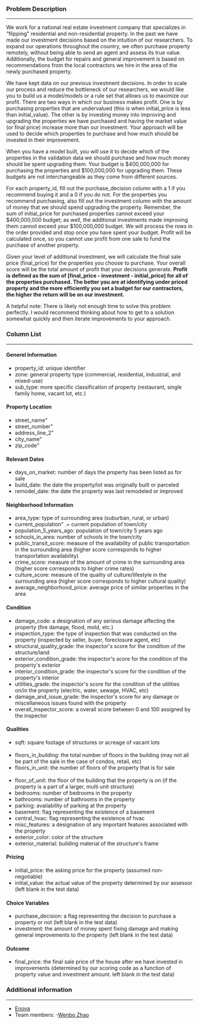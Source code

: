 
### Problem Description 
***

We work for a national real estate investment company that specializes in "flipping" residential and non-residential property. In the past we have made our investment decisions based on the intuition of our researchers. To expand our operations throughout the country, we often purchase property remotely, without being able to send an agent and assess its true value. Additionally, the budget for repairs and general improvement is based on recommendations from the local contractors we hire in the area of the newly purchased property.

We have kept data on our previous investment decisions. In order to scale our process and reduce the bottleneck of our researchers, we would like you to build us a model/models or a rule set that allows us to maximize our profit. There are two ways in which our business makes profit. One is by purchasing properties that are undervalued (this is when initial_price is less than initial_value). The other is by investing money into improving and upgrading the properties we have purchased and having the market value (or final price) increase more than our investment. Your approach will be used to decide which properties to purchase and how much should be invested in their improvement.

When you have a model built, you will use it to decide which of the properties in the validation data we should purchase and how much money should be spent upgrading them. Your budget is $400,000,000 for purchasing the properties and $100,000,000 for upgrading them. These budgets are not interchangeable as they come from different sources.

For each property_id, fill out the purchase_decision column with a 1 if you recommend buying it and a 0 if you do not. For the properties you recommend purchasing, also fill out the investment column with the amount of money that we should spend upgrading the property. Remember, the sum of initial_price for purchased properties cannot exceed your $400,000,000 budget; as well, the additional investments made improving them cannot exceed your $100,000,000 budget. We will process the rows in the order provided and stop once you have spent your budget. Profit will be calculated once, so you cannot use profit from one sale to fund the purchase of another property.

Given your level of additional investment, we will calculate the final sale price (final_price) for the properties you choose to purchase. Your overall score will be the total amount of profit that your decisions generate. **Profit is defined as the sum of [final_price - investment - initial_price] for all of the properties purchased. The better you are at identifying under priced property and the more efficiently you set a budget for our contractors, the higher the return will be on our investment.**

A helpful note: There is likely not enough time to solve this problem perfectly. I would recommend thinking about how to get to a solution somewhat quickly and then iterate improvements to your approach.


### Column List
***

#### Generel Information
+ property_id: unique identifier
+ zone: general property type (commercial, residential, industrial, and mixed-use)
+ sub_type: more specific classification of property (restaurant, single family home, vacant lot, etc.)  

#### Property Location
+ street_name"                   
+ street_number"                      
+ address_line_2"  
+ city_name"
+ zip_code"                           

#### Relevant Dates                         
+ days_on_market: number of days the property has been listed as for sale
+ build_date: the date the property/lot was originally built or parceled 
+ remodel_date: the date the property was last remodeled or improved

#### Neighborhood Information
+ area_type: type of surrounding area (suburban, rural, or urban)
+ current_population" .= current population of town/city 
+ population_5_years_ago: population of town/city 5 years ago                  
+ schools_in_area: number of schools in the town/city                    
+ public_transit_score: measure of the availability of public transportation in the surrounding area (higher score corresponds to higher transportation availability)
+ crime_score: measure of the amount of crime in the surrounding area (higher score corresponds to higher crime rates)        
+ culture_score: measure of the quality of culture/lifestyle in the surrounding area (higher score corresponds to higher cultural quality)
+ average_neighborhood_price: average price of similar properties in the area                          

#### Condition               
+ damage_code: a designation of any serious damage affecting the property (fire damage, flood, mold, etc.) 
+ inspection_type: the type of inspection that was conducted on the property (inspected by seller, buyer, foreclosure agent, etc)
+ structural_quality_grade: the inspector's score for the condition of the structure/land        
+ exterior_condition_grade: the inspector's score for the condition of the property's exterior        
+ interior_condition_grade: the inspector's score for the condition of the property's interior         
+ utilities_grade: the inspector's score for the condition of the utilities on/in the property (electric, water, sewage, HVAC, etc)      
+ damage_and_issue_grade: the inspector's score for any damage or miscellaneous issues found with the property
+ overall_inspector_score: a overall score between 0 and 100 assigned by the inspector

#### Qualities
+ sqft: square footage of structures or acreage of vacant lots                                
+ floors_in_building: the total number of floors in the building (may not all be part of the sale in the case of condos, retail, etc)    
+ floors_in_unit: the number of floors of the property that is for sale                     
+ floor_of_unit: the floor of the building that the property is on (if the property is a part of a larger, multi unit structure)
+ bedrooms: number of bedrooms in the property                           
+ bathrooms: number of bathrooms in the property                          
+ parking: availability of parking at the property                            
+ basement: flag representing the existence of a basement                          
+ central_hvac: flag representing the existence of hvac                       
+ misc_features: a designation of any important features associated with the property                     
+ exterior_color: color of the structure                     
+ exterior_material: building material of the structure's frame 

#### Pricing
+ initial_price: the asking price for the property (assumed non-negotiable)  
+ initial_value: the actual value of the property determined by our assessor (left blank in the test data)

#### Choice Variables
+ purchase_decision: a flag representing the decision to purchase a property or not (left blank in the test data)
+ investment: the amount of money spent fixing damage and making general improvements to the property (left blank in the test data)

#### Outcome 
+ final_price: the final sale price of the house after we have invested in improvements (determined by our scoring code as a function of property value and investment amount. left blank in the test data)

### Additional information
***
+ [Enova](https://www.eventbrite.com/e/enovas-data-smackdown-competition-tickets-42684530580?utm_campaign=event_reminder&utm_medium=email&utm_source=eb_email&utm_term=eventname)
+ Team members:
               -[Wenbo Zhao](https://github.com/webber26232)



